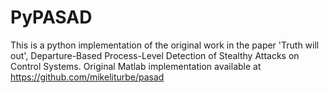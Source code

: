 # PyPASAD
This is a python implementation of the original work in the paper 'Truth will out', Departure-Based Process-Level Detection of Stealthy Attacks on Control Systems. Original Matlab implementation available at https://github.com/mikeliturbe/pasad

